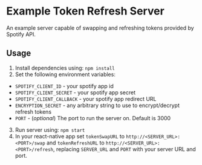 # Example Token Refresh Server

An example server capable of swapping and refreshing tokens provided by Spotify API.

## Usage

1. Install dependencies using: `npm install`
2. Set the following environment variables:

* `SPOTIFY_CLIENT_ID` - your spotify app id
* `SPOTIFY_CLIENT_SECRET` - your spotify app secret
* `SPOTIFY_CLIENT_CALLBACK` - your spotify app redirect URL
* `ENCRYPTION_SECRET` - any arbitrary string to use to encrypt/decrypt refresh tokens
* `PORT` - (*optional*) The port to run the server on. Default is 3000

3. Run server using: `npm start`
4. In your react-native app set `tokenSwapURL` to `http://<SERVER_URL>:<PORT>/swap` and `tokenRefreshURL` to `http://<SERVER_URL>:<PORT>/refresh`, replacing `SERVER_URL` and `PORT` with your server URL and port.
